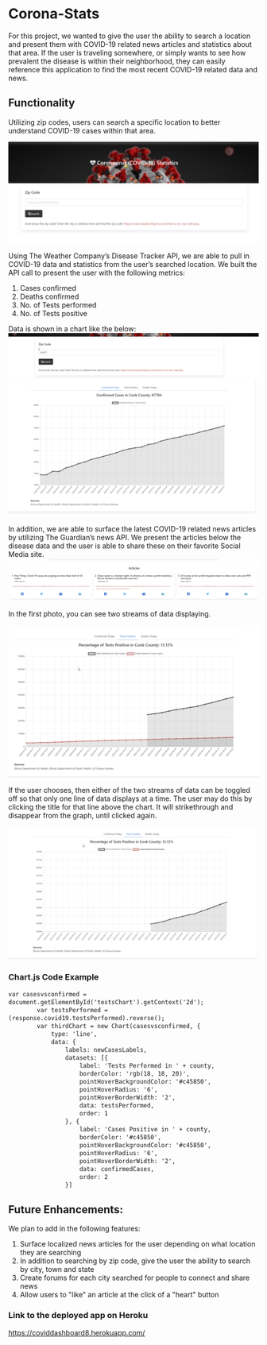 # Corona-Stats

For this project, we wanted to give the user the ability to search a location and present them with COVID-19 related news articles and statistics about that area. If the user is traveling somewhere, or simply wants to see how prevalent the disease is within their neighborhood, they can easily reference this application to find the most recent COVID-19 related data and news.

## Functionality

Utilizing zip codes, users can search a specific location to better understand COVID-19 cases within that area. 

![Search-Photo](/Assets/search.png)

Using The Weather Company’s Disease Tracker API, we are able to pull in COVID-19 data and statistics from the user’s searched location. We built the API call to present the user with the following metrics:
1. Cases confirmed
2. Deaths confirmed
3. No. of Tests performed
4. No. of Tests positive 

Data is shown in a chart like the below:
![Chart-Photo](/Assets/results1.png)


In addition, we are able to surface the latest COVID-19 related news articles by utilizing The Guardian’s news API. We present the articles below the disease data and the user is able to share these on their favorite Social Media site. 
![Articles-Photo](/Assets/articles.png)

In the first photo, you can see two streams of data displaying.

![DataOn-Photo](/Assets/testpositive.png)

If the user chooses, then either of the two streams of data can be toggled off so that only one line of data displays at a time. The user may do this by clicking the title for that line above the chart. It will strikethrough and disappear from the graph, until clicked again.

![DataOff-Photo](/Assets/crossedoff.png)




### Chart.js Code Example
``` JS
var casesvsconfirmed = document.getElementById('testsChart').getContext('2d');
        var testsPerformed = (response.covid19.testsPerformed).reverse();
        var thirdChart = new Chart(casesvsconfirmed, {
            type: 'line',
            data: {
                labels: newCasesLabels,
                datasets: [{
                    label: 'Tests Performed in ' + county,
                    borderColor: 'rgb(18, 18, 20)',
                    pointHoverBackgroundColor: '#c45850',
                    pointHoverRadius: '6',
                    pointHoverBorderWidth: '2',
                    data: testsPerformed,
                    order: 1
                }, {
                    label: 'Cases Positive in ' + county,
                    borderColor: '#c45850',
                    pointHoverBackgroundColor: '#c45850',
                    pointHoverRadius: '6',
                    pointHoverBorderWidth: '2',
                    data: confirmedCases,
                    order: 2
                }]
```

## Future Enhancements:

We plan to add in the following features: 
1. Surface localized news articles for the user depending on what location they are searching
2. In addition to searching by zip code, give the user the ability to search by city, town and state
3. Create forums for each city searched for people to connect and share news
4. Allow users to "like" an article at the click of a "heart" button

### Link to the deployed app on Heroku
https://coviddashboard8.herokuapp.com/
